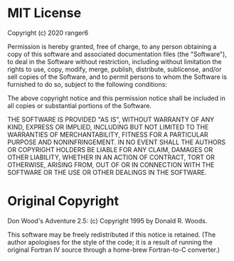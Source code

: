 # MIT License

Copyright (c) 2020 ranger6

Permission is hereby granted, free of charge, to any person obtaining a copy
of this software and associated documentation files (the "Software"), to deal
in the Software without restriction, including without limitation the rights
to use, copy, modify, merge, publish, distribute, sublicense, and/or sell
copies of the Software, and to permit persons to whom the Software is
furnished to do so, subject to the following conditions:

The above copyright notice and this permission notice shall be included in all
copies or substantial portions of the Software.

THE SOFTWARE IS PROVIDED "AS IS", WITHOUT WARRANTY OF ANY KIND, EXPRESS OR
IMPLIED, INCLUDING BUT NOT LIMITED TO THE WARRANTIES OF MERCHANTABILITY,
FITNESS FOR A PARTICULAR PURPOSE AND NONINFRINGEMENT. IN NO EVENT SHALL THE
AUTHORS OR COPYRIGHT HOLDERS BE LIABLE FOR ANY CLAIM, DAMAGES OR OTHER
LIABILITY, WHETHER IN AN ACTION OF CONTRACT, TORT OR OTHERWISE, ARISING FROM,
OUT OF OR IN CONNECTION WITH THE SOFTWARE OR THE USE OR OTHER DEALINGS IN THE
SOFTWARE.

# Original Copyright

Don Wood's Adventure 2.5: (c) Copyright 1995 by Donald R. Woods.

This software may be freely redistributed if this notice is retained.
(The author apologises for the style of the code; it is a result of
running the original Fortran IV source through a home-brew Fortran-to-C
converter.)
